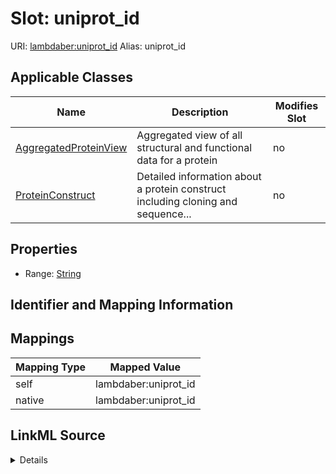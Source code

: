 

# Slot: uniprot_id 



URI: [lambdaber:uniprot_id](https://w3id.org/lambda-ber-schema/uniprot_id)
Alias: uniprot_id

<!-- no inheritance hierarchy -->





## Applicable Classes

| Name | Description | Modifies Slot |
| --- | --- | --- |
| [AggregatedProteinView](AggregatedProteinView.md) | Aggregated view of all structural and functional data for a protein |  no  |
| [ProteinConstruct](ProteinConstruct.md) | Detailed information about a protein construct including cloning and sequence... |  no  |






## Properties

* Range: [String](String.md)




## Identifier and Mapping Information







## Mappings

| Mapping Type | Mapped Value |
| ---  | ---  |
| self | lambdaber:uniprot_id |
| native | lambdaber:uniprot_id |




## LinkML Source

<details>
```yaml
name: uniprot_id
alias: uniprot_id
domain_of:
- ProteinConstruct
- AggregatedProteinView
range: string

```
</details>